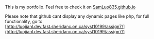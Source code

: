 This is my portfolio. Feel free to check it on [SamLuo835.github.io](http://SamLuo835.github.io)

Please note that github cant display any dynamic pages like 
php, for full functionality, go to [http://luojianl.dev.fast.sheridanc.on.ca/syst10199/assign7/](http://luojianl.dev.fast.sheridanc.on.ca/syst10199/assign7/)
